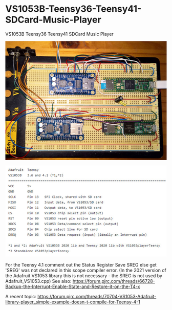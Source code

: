 # VS1053B-Teensy36-Teensy41-SDCard-Music-Player
VS1053B Teensy36 Teensy41 SDCard Music Player
<p align="left">
<img src="images/Teensy36Teensy41VS1053SDPlayer.jpg" width="700" /> 
<br>

<p align="left">
<img src="images/connect.jpg" width="595" /> 
<br>

For the Teensy 4.1 comment out the Status Register Save SREG else get 'SREG' was not declared in this scope compiler error. (In the 2021 version of the Adafruit VS1053 library this is not necessary - the SREG is not used by Adafruit_VS1053.cpp) See also: https://forum.pjrc.com/threads/66728-Backup-the-Interrupt-Enable-State-and-Restore-it-on-the-T4-x<br>

A recent topic: https://forum.pjrc.com/threads/70704-VS1053-Adafruit-library-player_simple-example-doesn-t-compile-for-Teensy-4-1

